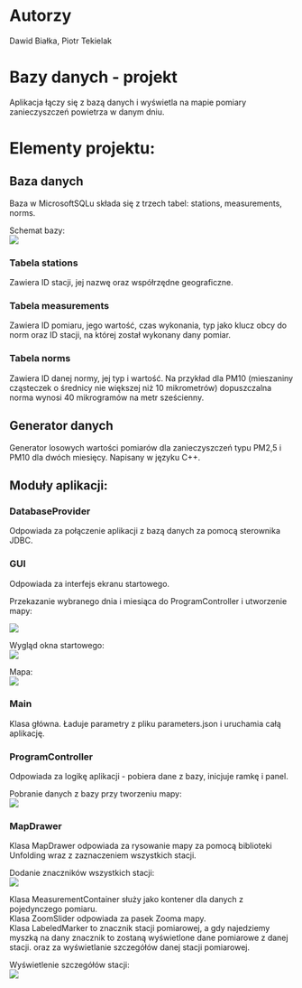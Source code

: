 # Autorzy

Dawid Białka, Piotr Tekielak

# Bazy danych - projekt

Aplikacja łączy się z bazą danych i wyświetla na mapie pomiary zanieczyszczeń powietrza w danym dniu.

# Elementy projektu:

## Baza danych
Baza w MicrosoftSQLu składa się z trzech tabel: stations, measurements, norms.

Schemat bazy:<br/>
<img src= "https://raw.githubusercontent.com/Dawid126/Data-base-project/master/Resources/databse_diagram.png">

### Tabela stations

Zawiera ID stacji, jej nazwę oraz współrzędne geograficzne.

### Tabela measurements

Zawiera ID pomiaru, jego wartość, czas wykonania, typ jako klucz obcy do norm oraz ID 
stacji, na której został wykonany dany pomiar.

### Tabela norms

Zawiera ID danej normy, jej typ i wartość. Na przykład dla PM10 (mieszaniny cząsteczek o średnicy nie 
większej niż 10 mikrometrów) dopuszczalna norma wynosi 40 mikrogramów na metr sześcienny.

## Generator danych

Generator losowych wartości pomiarów dla zanieczyszczeń typu PM2,5 i PM10 dla dwóch miesięcy. 
Napisany w języku C++.

## Moduły aplikacji:

### DatabaseProvider

Odpowiada za połączenie aplikacji z bazą danych za pomocą sterownika JDBC.

### GUI

Odpowiada za interfejs ekranu startowego.

Przekazanie wybranego dnia i miesiąca do ProgramController i utworzenie mapy:<br/>

<img src= "https://raw.githubusercontent.com/Dawid126/Data-base-project/master/Resources/show_map.png">

Wygląd okna startowego:<br/>
<img src= "https://raw.githubusercontent.com/Dawid126/Data-base-project/master/Resources/starting_window.png">

Mapa:<br/>
<img src ="https://raw.githubusercontent.com/Dawid126/Data-base-project/master/Resources/map.png">


### Main

Klasa główna. Ładuje parametry z pliku parameters.json i uruchamia całą aplikację.

### ProgramController

Odpowiada za logikę aplikacji - pobiera dane z bazy, inicjuje ramkę i panel.

Pobranie danych z bazy przy tworzeniu mapy:<br/>
<img src="https://raw.githubusercontent.com/Dawid126/Data-base-project/master/Resources/obtain_data.png">

### MapDrawer

Klasa MapDrawer odpowiada za rysowanie mapy za pomocą biblioteki Unfolding wraz z zaznaczeniem
wszystkich stacji.

Dodanie znaczników wszystkich stacji:<br/>
<img src ="https://raw.githubusercontent.com/Dawid126/Data-base-project/master/Resources/add_markers.png">

Klasa MeasurementContainer służy jako kontener dla danych z pojedynczego pomiaru.<br/>
Klasa ZoomSlider odpowiada za pasek Zooma mapy.<br/>
Klasa LabeledMarker to znacznik stacji pomiarowej, a gdy najedziemy myszką na dany znacznik to zostaną
wyświetlone dane pomiarowe z danej stacji. 
oraz za wyświetlanie szczegółów danej stacji pomiarowej.

Wyświetlenie szczegółów stacji:<br/>
<img src ="https://raw.githubusercontent.com/Dawid126/Data-base-project/master/Resources/show_details.png">




